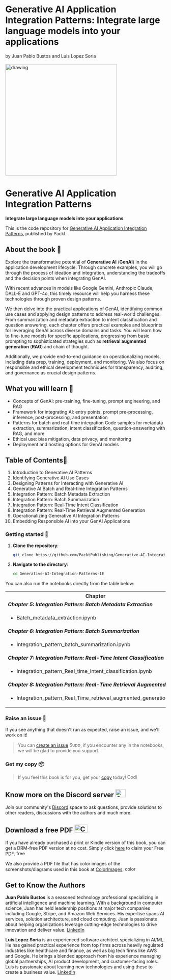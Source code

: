 # Generative AI Application Integration Patterns: Integrate large language models into your applications<br>
by Juan Pablo Bustos and Luis Lopez Soria<br><br>
<img src="https://github.com/PacktPublishing/Generative-AI-Integration-Patterns-1E/blob/main/Cover.png?raw=tru" alt="drawing" width="350"/>

# Generative AI Application Integration Patterns
**Integrate large language models into your applications**

This is the code repository for [Generative AI Application Integration Patterns](https://www.amazon.com/Generative-Application-Integration-Patterns-applications/dp/1835887600), published by Packt.

## About the book 📔
Explore the transformative potential of **Generative AI** (**GenAI**) in the application development lifecycle. Through concrete examples, you will go through the process of ideation and integration, understanding the tradeoffs and the decision points when integrating GenAI.

With recent advances in models like Google Gemini, Anthropic Claude, DALL-E and GPT-4o, this timely resource will help you harness these technologies through proven design patterns.

We then delve into the practical applications of GenAI, identifying common use cases and applying design patterns to address real-world challenges. From summarization and metadata extraction to intent classification and question answering, each chapter offers practical examples and blueprints for leveraging GenAI across diverse domains and tasks. You will learn how to fine-tune models for specific applications, progressing from basic prompting to sophisticated strategies such as **retrieval augmented generation** (**RAG**) and chain of thought.

Additionally, we provide end-to-end guidance on operationalizing models, including data prep, training, deployment, and monitoring. We also focus on responsible and ethical development techniques for transparency, auditing, and governance as crucial design patterns.

## What you will learn 📖
- Concepts of GenAI: pre-training, fine-tuning, prompt engineering, and RAG
- Framework for integrating AI: entry points, prompt pre-processing, inference, post-processing, and presentation
- Patterns for batch and real-time integration
Code samples for metadata extraction, summarization, intent classification, question-answering with RAG, and more
- Ethical use: bias mitigation, data privacy, and monitoring
- Deployment and hosting options for GenAI models


## Table of Contents📑

1. Introduction to Generative AI Patterns
2. Identifying Generative AI Use Cases
3. Designing Patterns for Interacting with Generative AI
4. Generative AI Batch and Real-time Integration Patterns
5. Integration Pattern: Batch Metadata Extraction
6. Integration Pattern: Batch Summarization
7. Integration Pattern: Real-Time Intent Classification
8. Integration Pattern: Real-Time Retrieval Augmented Generation
9. Operationalizing Generative AI Integration Patterns
10. Embedding Responsible AI into your GenAI Applications 

### Getting started 🚀

1. **Clone the repository**:

   ```bash
   git clone https://github.com/PacktPublishing/Generative-AI-Integration-Patterns-1E
   ```
2. **Navigate to the directory**:

   ```bash
   cd Generative-AI-Integration-Patterns-1E
   ```

You can also run the notebooks directly from the table below:

<table>
    <tr>
        <th>Chapter</th>
        <th>Kaggle</th>
        <th>Colab</th>
    </tr>
    <tr>
        <td colspan=3>
            <i><b>Chapter 5: Integration Pattern: Batch Metadata Extraction</b></t>
        </td>
    </tr>
    <tr>
        <td>
            <ul><li>
            Batch_metadata_extraction.ipynb
            </ul></li>
        </td>
        <td>
            <a href="https://kaggle.com/kernels/welcome?src=https://github.com/PacktPublishing/Generative-AI-Integration-Patterns-1E/blob/main/Chapter05/Batch_metadata_extraction.ipynb" target="_blank">
                <img src="https://kaggle.com/static/images/open-in-kaggle.svg" alt="Kaggle" style="vertical-align:middle; width:100px; height:50px; margin-right:6px;">
            </a>
        </td>
        <td>
            <a href="https://colab.research.google.com/github/PacktPublishing/Generative-AI-Integration-Patterns-1E/blob/main/Chapter05/Batch_metadata_extraction.ipynb" target="_blank">
                <img src="https://colab.research.google.com/assets/colab-badge.svg" alt="Colab" style="vertical-align:middle; width:100px; height:19px; margin-right:6px;">
            </a>
        </td>
    </tr>
        <tr>
        <td colspan=3>
            <i><b>Chapter 6: Integration Pattern: Batch Summarization</b></i>
        </td>
    </tr>
    <tr>
        <td>
            <ul><li>
            Integration_pattern_batch_summarization.ipynb
            </ul></li>
        </td>
        <td>
            <a href="https://kaggle.com/kernels/welcome?src=https://github.com/PacktPublishing/Generative-AI-Integration-Patterns-1E/blob/main/Chapter06/Integration_pattern_batch_summarization.ipynb" target="_blank">
                <img src="https://kaggle.com/static/images/open-in-kaggle.svg" alt="Kaggle" style="vertical-align:middle; width:100px; height:50px; margin-right:6px;">
            </a>
        </td>
        <td>
            <a href="https://colab.research.google.com/github/PacktPublishing/Generative-AI-Integration-Patterns-1E/blob/main/Chapter06/Integration_pattern_batch_summarization.ipynb" target="_blank">
                <img src="https://colab.research.google.com/assets/colab-badge.svg" alt="Colab" style="vertical-align:middle; width:100px; height:19px; margin-right:6px;">
            </a>
        </td>
    </tr>
        <tr>
        <td td colspan=3>
            <i><b>Chapter 7: Integration Pattern: Real-Time Intent Classification</b></i>
        </td>
    </tr>
    <tr>
        <td>
            <ul><li>
            Integration_pattern_Real_time_intent_classification.ipynb
            </ul></li>
        </td>
        <td>
            <a href="https://kaggle.com/kernels/welcome?src=https://github.com/PacktPublishing/Generative-AI-Integration-Patterns-1E/blob/main/Chapter07/Integration_pattern_Real_time_intent_classification.ipynb" target="_blank">
                <img src="https://kaggle.com/static/images/open-in-kaggle.svg" alt="Kaggle" style="vertical-align:middle; width:100px; height:50px; margin-right:6px;">
            </a>
        </td>
        <td>
            <a href="https://colab.research.google.com/github/PacktPublishing/Generative-AI-Integration-Patterns-1E/blob/main/Chapter07/Integration_pattern_Real_time_intent_classification.ipynb" target="_blank">
                <img src="https://colab.research.google.com/assets/colab-badge.svg" alt="Colab" style="vertical-align:middle; width:100px; height:19px; margin-right:6px;">
            </a>
        </td>
    </tr>
        <tr>
        <td colspan=3>
            <i><b>Chapter 8: Integration Pattern: Real-Time Retrieval Augmented Generation</b></i>
        </td>
    </tr>
    <tr>
        <td>
            <ul><li>
            Integration_pattern_Real_Time_retrieval_augmented_generation.ipynb
            </ul></li>
        </td>
        <td>
            <a href="https://kaggle.com/kernels/welcome?src=https://github.com/PacktPublishing/Generative-AI-Integration-Patterns-1E/blob/main/Chapter08/Integration_pattern_Real_Time_retrieval_augmented_generation.ipynb" target="_blank">
                <img src="https://kaggle.com/static/images/open-in-kaggle.svg" alt="Kaggle" style="vertical-align:middle; width:100px; height:50px; margin-right:6px;">
            </a>
        </td>
        <td>
            <a href="https://colab.research.google.com/github/PacktPublishing/Generative-AI-Integration-Patterns-1E/blob/main/Chapter08/Integration_pattern_Real_Time_retrieval_augmented_generation.ipynb" target="_blank">
                <img src="https://colab.research.google.com/assets/colab-badge.svg" alt="Colab" style="vertical-align:middle; width:100px; height:19px; margin-right:6px;">
            </a>
        </td>
    </tr>
</table>


<!--
| Chapter | Colab | Kaggle | 
| :-------- | :-------- | :------- |
| | | |
 **Chapter 1: Introduction to Generative AI Patterns**
| <ul><li>Chapter 1.ipynb</li></ul> | [![Open In Colab](https://colab.research.google.com/assets/colab-badge.svg)]() | [![Kaggle](https://kaggle.com/static/images/open-in-kaggle.svg)]() |
 **Chapter 2: Identifying Generative AI Use Cases**
| <ul><li>Chapter 2.ipynb</li></ul> | [![Open In Colab](https://colab.research.google.com/assets/colab-badge.svg)]() | [![Kaggle](https://kaggle.com/static/images/open-in-kaggle.svg)]() |
 **Chapter 3: Designing Patterns for Interacting with Generative AI**
| <ul><li>Chapter 3.ipynb</li></ul> | [![Open In Colab](https://colab.research.google.com/assets/colab-badge.svg)]() | [![Kaggle](https://kaggle.com/static/images/open-in-kaggle.svg)]() |
 **Chapter 4: Generative AI Batch and Real-time Integration Patterns**
| <ul><li>Chapter 4.ipynb</li></ul> | [![Open In Colab](https://colab.research.google.com/assets/colab-badge.svg)]() | [![Kaggle](https://kaggle.com/static/images/open-in-kaggle.svg)]() |
 **Chapter 5: Integration Pattern: Batch Metadata Extraction**
| <ul><li>Batch_metadata_extraction.ipynb</li></ul> | [![Open In Colab](https://colab.research.google.com/assets/colab-badge.svg)]() | [![Kaggle](https://kaggle.com/static/images/open-in-kaggle.svg)]() |
 **Chapter 6: Integration Pattern: Batch Summarization**
| <ul><li>Integration_pattern_batch_summarization.ipynb</li></ul> | [![Open In Colab](https://colab.research.google.com/assets/colab-badge.svg)]() | [![Kaggle](https://kaggle.com/static/images/open-in-kaggle.svg)]() |
 **Chapter 7: Integration Pattern: Real-Time Intent Classification**
 | <ul><li>Integration_pattern_Real_time_intent_classification.ipynb</li></ul> |[![Open In Colab](https://colab.research.google.com/assets/colab-badge.svg)]() | [![Kaggle](https://kaggle.com/static/images/open-in-kaggle.svg)]() |
 **Chapter 8: Integration Pattern: Real-Time Retrieval Augmented Generation**
| <ul><li>Integration_pattern_Real_Time_retrieval_augmented_generation.ipynb</li></ul> | [![Open In Colab](https://colab.research.google.com/assets/colab-badge.svg)]() | [![Kaggle](https://kaggle.com/static/images/open-in-kaggle.svg)]() |
 **Chapter 9: Operationalizing Generative AI Integration Patterns**
| <ul><li>Chapter 9.ipynb</li></ul> | [![Open In Colab](https://colab.research.google.com/assets/colab-badge.svg)]()| [![Kaggle](https://kaggle.com/static/images/open-in-kaggle.svg)]() |
 **Chapter 10: Embedding Responsible AI into your GenAI Applications**
| <ul><li>Chapter 10.ipynb</li></ul> |[![Open In Colab](https://colab.research.google.com/assets/colab-badge.svg)]() | [![Kaggle](https://kaggle.com/static/images/open-in-kaggle.svg)]() | 
-->

### Raise an issue 🚩
If you see anything that doesn't run as expected, raise an issue, and we'll work on it!
> You can [create an issue](https://github.com/PacktPublishing/Generative-AI-Integration-Patterns-1E/issues) <img alt="Support" height="15" width="35"  src="https://media.tenor.com/ex_HDD_k5P8AAAAi/habbo-habbohotel.gif">, if you encounter any in the notebooks, we will be glad to provide you support.

### Get my copy 📦
> If you feel this book is for you, get your [copy](https://www.amazon.com/Generative-Application-Integration-Patterns-applications/dp/1835887600) today! <img alt="Coding" height="15" width="35"  src="https://media.tenor.com/ex_HDD_k5P8AAAAi/habbo-habbohotel.gif">

## Know more on the Discord server <img alt="Coding" height="25" width="32"  src="https://cliply.co/wp-content/uploads/2021/08/372108630_DISCORD_LOGO_400.gif">

Join our community's [Discord](https://packt.link/genpat) space to ask questions, provide solutions to other readers, discussions with the authors and much more.

## Download a free PDF <img alt="Coding" height="25" width="40" src="https://emergency.com.au/wp-content/uploads/2021/03/free.gif">

If you have already purchased a print or Kindle version of this book, you can get a DRM-free PDF version at no cost. Simply click [here](https://packt.link/free-ebook/9781835887608) to claim your Free PDF. <img alt="free pdf" height="15" width="35"  src="https://media.tenor.com/ex_HDD_k5P8AAAAi/habbo-habbohotel.gif">

We also provide a PDF file that has color images of the screenshots/diagrams used in this book at [ColorImages](https://packt.link/gbp/9781835887608). <img alt="color images" height="15" width="35"  src="https://media.tenor.com/ex_HDD_k5P8AAAAi/habbo-habbohotel.gif">


## Get to Know the Authors
**Juan Pablo Bustos** is a seasoned technology professional specializing in artificial intelligence and machine learning. With a background in computer science, Juan has held leadership positions at major tech companies including Google, Stripe, and Amazon Web Services. His expertise spans AI services, solution architecture, and cloud computing. Juan is passionate about helping organizations leverage cutting-edge technologies to drive innovation and deliver value.
[LinkedIn](https://www.linkedin.com/in/bustosjuan/)

**Luis Lopez Soria** is an experienced software architect specializing in AI/ML. He has gained practical experience from top firms across heavily regulated industries like healthcare and finance, as well as big tech firms like AWS and Google. He brings a blended approach from his experience managing global partnerships, AI product development, and customer-facing roles. Luis is passionate about learning new technologies and using these to create a business value.
[LinkedIn](https://www.linkedin.com/in/luseloso/)
